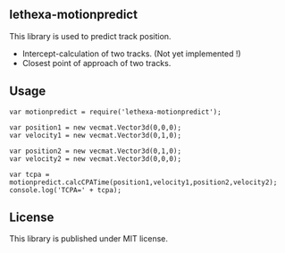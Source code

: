 lethexa-motionpredict
---------------------

This library is used to predict track position.

  * Intercept-calculation of two tracks. (Not yet implemented !) 
  * Closest point of approach of two tracks.


Usage 
-----

	var motionpredict = require('lethexa-motionpredict');

	var position1 = new vecmat.Vector3d(0,0,0);
	var velocity1 = new vecmat.Vector3d(0,1,0);

	var position2 = new vecmat.Vector3d(0,1,0);
	var velocity2 = new vecmat.Vector3d(0,0,0);

	var tcpa = motionpredict.calcCPATime(position1,velocity1,position2,velocity2);
	console.log('TCPA=' + tcpa);


License
-------

This library is published under MIT license.
 

